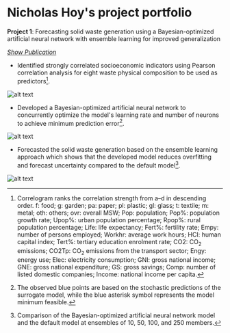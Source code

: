 # Nicholas Hoy's project portfolio 
**Project 1**: Forecasting solid waste generation using a Bayesian-optimized artificial neural network with ensemble learning for improved generalization

[_Show Publication_](https://www.sciencedirect.com/science/article/abs/pii/S0098135422002812)

- Identified strongly correlated socioeconomic indicators using Pearson correlation analysis for eight waste physical composition to be used as predictors[^1].

![alt text](https://github.com/nicholashoy/nicholashoy.github.io/blob/main/Picture1.jpg "Correlogram")
- Developed a Bayesian-optimized artificial neural network to concurrently optimize the model's learning rate and number of neurons to achieve minimum prediction error[^2].

![alt text](https://github.com/nicholashoy/nicholashoy.github.io/blob/main/Picture2.png "Objective function model")
- Forecasted the solid waste generation based on the ensemble learning approach which shows that the developed model reduces overfitting and forecast uncertainty compared to the default model[^3].

![alt text](https://github.com/nicholashoy/nicholashoy.github.io/blob/main/Picture3.png "Food waste forecast")

[^1]: Correlogram ranks the correlation strength from a–d in descending order. f: food; g: garden; pa: paper; pl: plastic; gl: glass; t: textile; m: metal; oth: others; ovr: overall MSW; Pop: population; Pop%: population growth rate; Upop%: urban population percentage; Rpop%: rural population percentage; Life: life expectancy; Fert%: fertility rate; Empy: number of persons employed; Workhr: average work hours; HCI: human capital index; Tert%: tertiary education enrolment rate; CO2: CO<sub>2</sub> emissions; CO2Tp: CO<sub>2</sub> emissions from the transport sector; Engy: energy use; Elec: electricity consumption; GNI: gross national income; GNE: gross national expenditure; GS: gross savings; Comp: number of listed domestic companies; Income: national income per capita.
[^2]: The observed blue points are based on the stochastic predictions of the surrogate model, while the blue asterisk symbol represents the model minimum feasible.
[^3]: Comparison of the Bayesian-optimized artificial neural network model and the default model at ensembles of 10, 50, 100, and 250 members.
